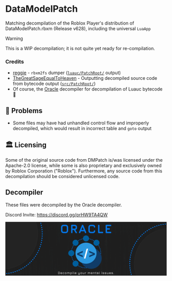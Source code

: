 # DataModelPatch

Matching decompilation of the Roblox Player's distribution of DataModelPatch.rbxm (Release v628), including the universal `LuaApp`

> [!WARNING]
> This is a WIP decompilation; it is not quite yet ready for re-compilation.

### Credits

* [reggie](https://github.com/regginator) - `rbxm2fs` dumper ([`luauc/PatchRoot/`](luauc/PatchRoot) output)
* [TheGreatSageEqualToHeaven](https://github.com/TheGreatSageEqualToHeaven) - Outputting decompiled source code from bytecode output ([`src/PatchRoot/`](src/PatchRoot))
* Of course, the [Oracle](https://discord.gg/prHW9TA4QW) decompiler for decompilation of Luauc bytecode 🙂

## 🚫 Problems

* Some files may have had unhandled control flow and improperly decompiled, which would result in incorrect table and `goto` output

## 🏛️ Licensing

Some of the original source code from DMPatch is/was licensed under the Apache-2.0 license, while some is also proprietary and exclusively owned by Roblox Corporation ("Roblox"). Furthermore, any source code from this decompilation should be considered unlicensed code.

## Decompiler

These files were decompiled by the Oracle decompiler. 

Discord Invite: https://discord.gg/prHW9TA4QW

[![Oracle Banner](extra/oracle-banner.png)](https://discord.gg/prHW9TA4QW)
